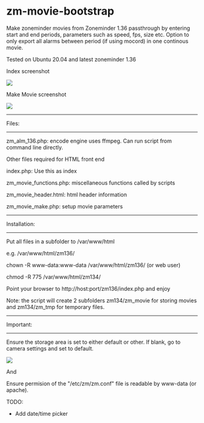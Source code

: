 # zm-movie-bootstrap

Make zoneminder movies from Zoneminder 1.36 passthrough
by entering start and end periods, parameters such as speed, fps, size etc.
Option to only export all alarms between period (if using mocord) in one continous movie.

Tested on Ubuntu 20.04 and latest zoneminder 1.36

Index screenshot

![](https://github.com/lbdc/zm_movie_bootstrap/blob/master/Index.png)

Make Movie screenshot

![](https://github.com/lbdc/zm_movie_bootstrap/blob/master/Make_movie.png)
*************
Files:
*************
zm_alm_136.php: encode engine uses ffmpeg. Can run script from command line directly.

Other files required for HTML front end

index.php: Use this as index

zm_movie_functions.php: miscellaneous functions called by scripts

zm_movie_header.html: html header information

zm_movie_make.php: setup movie parameters
*************
Installation:
*************
Put all files in a subfolder to /var/www/html

e.g. /var/www/html/zm136/

chown -R www-data:www-data /var/www/html/zm136/ (or web user)

chmod -R 775 /var/www/html/zm134/

Point your browser to http://host:port/zm136/index.php and enjoy

Note: the script will create 2 subfolders zm134/zm_movie for storing movies and zm134/zm_tmp for temporary files.

*************
Important:
*************

Ensure the storage area is set to either default or other. If blank, go to camera settings and set to default.

![](https://github.com/lbdc/zm_movie_bootstrap/blob/master/storage.png)

And

Ensure permision of the "/etc/zm/zm.conf" file is readable by www-data (or apache).

TODO:
- Add date/time picker

